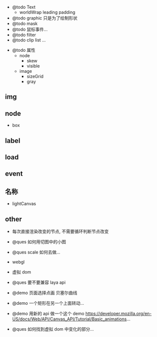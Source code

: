 -   @todo Text
    -   worldWrap leading padding
-   @todo graphic 只是为了绘制形状
-   @todo mask
-   @todo 鼠标事件...
-   @todo filter
-   @todo clip list ...

*   @todo 属性
    -   node
        -   skew
        -   visible
    -   image
        -   sizeGrid
        -   gray

## img

## node

-   box

## label

## load

## event

## 名称

-   lightCanvas

## other

-   每次直接渲染改变的节点, 不需要循环判断节点改变

-   @ques 如何用切图中的小图

-   @ques scale 如何去做...

-   webgl

-   虚拟 dom

-   @ques 要不要兼容 laya api

-   @demo 页面选择点画 贝塞尔曲线

-   @demo 一个矩形在另一个上面转动...
-   @demo 用新的 api 做一个这个 demo
    https://developer.mozilla.org/en-US/docs/Web/API/Canvas_API/Tutorial/Basic_animations...

-   @ques 如何找到虚拟 dom 中变化的部分...
